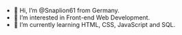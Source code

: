 - 👋 Hi, I’m @Snaplion61 from Germany.
- 👀 I’m interested in Front-end Web Development.
- 🌱 I’m currently learning HTML, CSS, JavaScript and SQL.

<!---
Snaplion61/Snaplion61 is a ✨ special ✨ repository because its `README.md` (this file) appears on your GitHub profile.
You can click the Preview link to take a look at your changes.
--->
